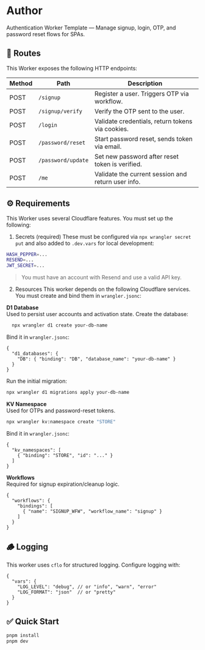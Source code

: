 # Author

Authentication Worker Template — Manage signup, login, OTP, and password reset flows for SPAs.


## 🧩 Routes
This Worker exposes the following HTTP endpoints:

| Method | Path              | Description                                          |
|--------|-------------------|------------------------------------------------------|
| POST   | `/signup`         | Register a user. Triggers OTP via workflow.         |
| POST   | `/signup/verify`  | Verify the OTP sent to the user.                    |
| POST   | `/login`          | Validate credentials, return tokens via cookies.    |
| POST   | `/password/reset` | Start password reset, sends token via email.        |
| POST   | `/password/update`| Set new password after reset token is verified.     |
| POST   | `/me`             | Validate the current session and return user info.  |


## ⚙️ Requirements
This Worker uses several Cloudflare features. You must set up the following:

1. Secrets (required)
These must be configured via `npx wrangler secret put` and also added to `.dev.vars` for local development:

```bash
HASH_PEPPER=...
RESEND=...
JWT_SECRET=...
```
> You must have an account with Resend and use a valid API key.

2. Resources
This worker depends on the following Cloudflare services. You must create and bind them in `wrangler.jsonc`:


**D1 Database** <br />
Used to persist user accounts and activation state.
Create the database:

```bash
  npx wrangler d1 create your-db-name
```

Bind it in `wrangler.jsonc`:

```jsonc
{
  "d1_databases": {
    "DB": { "binding": "DB", "database_name": "your-db-name" }
  }
}
```
Run the initial migration:

```bash
npx wrangler d1 migrations apply your-db-name
```

**KV Namespace** <br />
Used for OTPs and password-reset tokens.

```bash
npx wrangler kv:namespace create "STORE"
```

Bind it in `wrangler.jsonc`:
```jsonc
{
  "kv_namespaces": [
    { "binding": "STORE", "id": "..." }
  ]
}
```

**Workflows** <br />
Required for signup expiration/cleanup logic.

```jsconc
{
  "workflows": {
    "bindings": [
      { "name": "SIGNUP_WFW", "workflow_name": "signup" }
    ]
  }
}
```

## 🪵 Logging
This worker uses `cflo` for structured logging. Configure logging with:

```jsonc
{
  "vars": {
    "LOG_LEVEL": "debug", // or "info", "warn", "error"
    "LOG_FORMAT": "json"  // or "pretty"
  }
}
```


## ✅ Quick Start

```bash
pnpm install
pnpm dev
```
